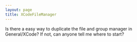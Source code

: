 ```yaml
---
layout: page
title: XCodeFileManager
---
```


Is there a easy way to duplicate the file and group manager in General/XCode? If not, can anyone tell me where to start?
